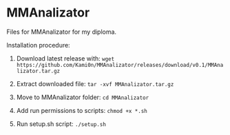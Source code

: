 # MMAnalizator
Files for MMAnalizator for my diploma.


Installation procedure:

1. Download latest release with:
```wget https://github.com/Kami0n/MMAnalizator/releases/download/v0.1/MMAnalizator.tar.gz```

2. Extract downloaded file:
```tar -xvf MMAnalizator.tar.gz```

3. Move to MMAnalizator folder:
```cd MMAnalizator```

4. Add run permissions to scripts:
```chmod +x *.sh```

4. Run setup.sh script:
```./setup.sh```
